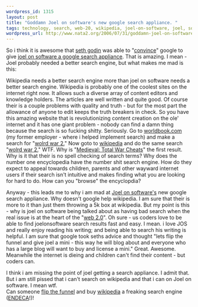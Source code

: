 ```yaml
--- 
wordpress_id: 1315
layout: post
title: "Goddamn Joel on software's new google search appliance. "
tags: technology, search, web-20, wikipedia, joel-on-software, joel, software, endeca, encycopedia
wordpress_url: http://www.nata2.org/2006/07/31/goddamn-joel-on-softwares-new-google-search-appliance/
---
```

<p>So i think it is awesome that <a href="http://sethgodin.typepad.com/">seth godin</a> was able to "<a href="http://video.google.com/videoplay?docid=-6909078385965257294">convince</a>" google to give <a href="http://joelonsoftware.com/items/2006/07/28.html">joel on software a google search appliance</a>. That is amazing. I mean - Joel probably needed a better search engine, but what makes me mad is this:</p>
<p>Wikipedia needs a better search engine more than joel on software needs a better search engine. Wikipedia is probably one of the coolest sites on the internet right now. It allows such a diverse array of content editors and knowledge holders. The articles are well written and quite good. Of course their is a couple problems with quality and truth - but for the most part the allowance of anyone to edit keeps the truth breakers in check. So you have this amazing website that is revolutionizing content creation on the ole' internet and it has one giant problem - nobody can find a damn thing because the search is so fucking shitty. Seriously. Go to <a href="http://www.worldbook.com">worldbook.com</a> (my former employer - where i helped implement search) and make a search for "<a href="http://www.worldbook.com/wb/Search?st1=wolrd+war+2&x=0&y=0">wolrd war 2.</a>" Now goto to <a href="http://www.wikipedia.org">wikipedia</a> and do the same search "<a href="http://en.wikipedia.org/wiki/Special:Search?search=wolrd+war+2&go=Go">wolrd war 2.</a>" WTF. Why is "<a title="Medieval: Total War Cheats" href="http://en.wikipedia.org/wiki/Medieval:_Total_War_Cheats">Medieval: Total War Cheats</a>" the first result. Why is it that their is no spell checking of search terms? Why does the number one encyclopedia have the number shit search engine. How do they expect to appeal towards children, parents and other wayward internet users if their search isn't intuitive and makes finding what you are looking for hard to do. How can you "browse" the encyclopdia?</p>
<p>Anyway - this leads me to why i am mad at <a href="http://joelonsoftware.com">Joel on software's</a> new google search appliance.  Why doesn't google help wikipedia. I am sure that their is more to it than just them throwing a 5k box at wikipedia. But my point is this - why is joel on software being talked about as having bad search when the real issue is at the heart of the "<a href="http://en.wikipedia.org/wiki/Web_2">web 2.0</a>". Oh sure - us coders love to be able to find joelonsoftware search results fast and easy. I mean. i love JOS and really enjoy reading his writing; and being able to search his writing is helpful. I am sure that google took seths advice and thought "lets flip the funnel and give joel a mini - this way he will blog about and everyone who has a large blog will want to buy and license a mini." Great. Awesome. Meanwhile the internet is dieing and children can't find their content - but coders can.</p>
<p>I think i am missing the point of joel getting a search appliance. I admit that. But i am still pissed that i can't search on wikipedia and that i can on Joel on software. I mean wtf.<br />
Can someone <a href="http://sethgodin.typepad.com/seths_blog/2006/01/flipping_the_fu.html">flip the funnel</a> and buy <a href="http://www.wikipedia.com">wikipedia</a> a freaking search engine (<a href="http://www.endeca.com">ENDECA</a>!)!
</p>
